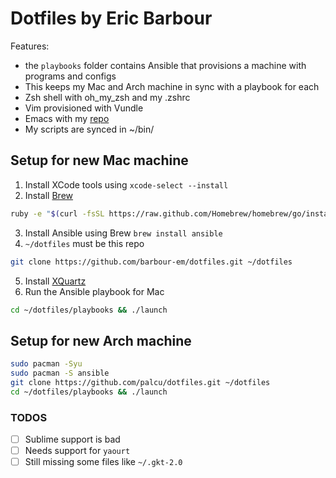 # Dotfiles by Eric Barbour

Features:

* the `playbooks` folder contains Ansible that provisions a machine with programs and configs
* This keeps my Mac and Arch machine in sync with a playbook for each
* Zsh shell with oh_my_zsh and my .zshrc
* Vim provisioned with Vundle
* Emacs with my [repo](https://github.com/barbour-em/my-emacs)
* My scripts are synced in ~/bin/

## Setup for new Mac machine

1. Install XCode tools using `xcode-select --install`
2. Install [Brew](http://brew.sh/)

  ```bash
  ruby -e "$(curl -fsSL https://raw.github.com/Homebrew/homebrew/go/install)"
  ```

3. Install Ansible using Brew `brew install ansible`
4. `~/dotfiles` must be this repo

  ```bash
  git clone https://github.com/barbour-em/dotfiles.git ~/dotfiles
  ```
5. Install [XQuartz](https://xquartz.macosforge.org/landing/)
6. Run the Ansible playbook for Mac

  ```bash
  cd ~/dotfiles/playbooks && ./launch
  ```

## Setup for new Arch machine

```bash
sudo pacman -Syu
sudo pacman -S ansible
git clone https://github.com/palcu/dotfiles.git ~/dotfiles
cd ~/dotfiles/playbooks && ./launch
```

### TODOS

- [ ] Sublime support is bad
- [ ] Needs support for `yaourt`
- [ ] Still missing some files like `~/.gkt-2.0`
